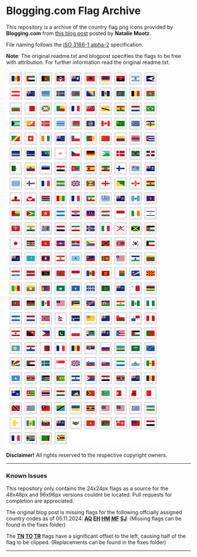 # Blogging.com Flag Archive

This repository is a archive of the country flag png icons provided by **Blogging.com** from [this blog post](https://web.archive.org/web/20211024034859/https://blogging.com/free-flag-icons/) posted by **Natalie Mootz**.

File naming follows the [ISO 3166-1 alpha-2](https://en.wikipedia.org/wiki/ISO_3166-1_alpha-2) specification.

**Note**: The original readme.txt and blogpost specifies the flags to be free with attribution. For further information read the original readme.txt.

![Flag preview](./flag-icons-preview.png)

**Disclaimer!** All rights reserved to the respective copyright owners.

---
### Known Issues
This repository only contains the 24x24px flags as a source for the 48x48px and 96x96px versions couldnt be located. Pull requests for completion are appreciated.

The original blog post is missing flags for the following offcially assigned country codes as of 05.11.2024: **[AQ](https://commons.wikimedia.org/wiki/File:Proposed_flag_of_Antarctica_(Graham_Bartram).svg) [EH](https://commons.wikimedia.org/wiki/File:Flag_of_the_Sahrawi_Arab_Democratic_Republic_(3-2).svg) [HM](https://commons.wikimedia.org/wiki/File:Flag_of_Australia_(3-2).svg) [MF](https://commons.wikimedia.org/wiki/File:Flag_of_France.svg) [SJ](https://commons.wikimedia.org/wiki/File:Flag_of_Norway_(c81329_for_red_%26_14275b_for_blue).svg)**. (Missing flags can be found in the fixes folder)


The **[TN](https://commons.wikimedia.org/wiki/File:Flag_of_Tunisia.svg) [TO](https://commons.wikimedia.org/wiki/File:Flag_of_Tonga_(3-2).svg) [TR](https://commons.wikimedia.org/wiki/File:Flag_of_Turkey.svg)** flags have a significant offset to the left, causing half of the flag to be clipped. (Replacements can be found in the fixes folder)

---